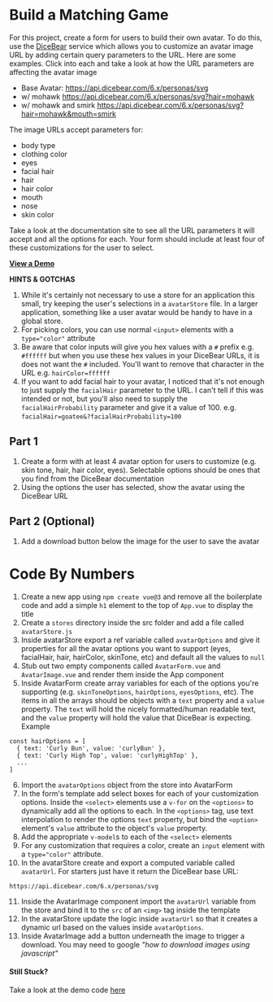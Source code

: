 # Build a Matching Game

For this project, create a form for users to build their own avatar. To do this, use the [DiceBear](https://www.dicebear.com/styles/personas) service which allows you to customize an avatar image URL by adding certain query parameters to the URL. Here are some examples. Click into each and take a look at how the URL parameters are affecting the avatar image

- Base Avatar: https://api.dicebear.com/6.x/personas/svg
- w/ mohawk https://api.dicebear.com/6.x/personas/svg?hair=mohawk
- w/ mohawk and smirk https://api.dicebear.com/6.x/personas/svg?hair=mohawk&mouth=smirk

The image URLs accept parameters for:

- body type
- clothing color
- eyes
- facial hair
- hair
- hair color
- mouth
- nose
- skin color

Take a look at the documentation site to see all the URL parameters it will accept and all the options for each. Your form should include at least four of these customizations for the user to select.

[**View a Demo**](https://nss-vue-avatar-builder.web.app/)

**HINTS & GOTCHAS**

1. While it's certainly not necessary to use a store for an application this small, try keeping the user's selections in a `avatarStore` file. In a larger application, something like a user avatar would be handy to have in a global store.
1. For picking colors, you can use normal `<input>` elements with a `type="color"` attribute
1. Be aware that color inputs will give you hex values with a `#` prefix e.g. `#ffffff` but when you use these hex values in your DiceBear URLs, it is does not want the `#` included. You'll want to remove that character in the URL e.g. `hairColor=ffffff`
1. If you want to add facial hair to your avatar, I noticed that it's not enough to just supply the `facialHair` parameter to the URL. I can't tell if this was intended or not, but you'll also need to supply the `facialHairProbability` parameter and give it a value of 100. e.g. `facialHair=goatee&?facialHairProbability=100`

## Part 1

1. Create a form with at least 4 avatar option for users to customize (e.g. skin tone, hair, hair color, eyes). Selectable options should be ones that you find from the DiceBear documentation
1. Using the options the user has selected, show the avatar using the DiceBear URL

## Part 2 (Optional)

1. Add a download button below the image for the user to save the avatar

# Code By Numbers

1. Create a new app using `npm create vue@3` and remove all the boilerplate code and add a simple `h1` element to the top of `App.vue` to display the title
2. Create a `stores` directory inside the src folder and add a file called `avatarStore.js`
3. Inside avatarStore export a ref variable called `avatarOptions` and give it properties for all the avatar options you want to support (eyes, facialHair, hair, hairColor, skinTone, etc) and default all the values to `null`
4. Stub out two empty components called `AvatarForm.vue` and `AvatarImage.vue` and render them inside the App component
5. Inside AvatarForm create array variables for each of the options you're supporting (e.g. `skinToneOptions`, `hairOptions`, `eyesOptions`, etc). The items in all the arrays should be objects with a `text` property and a `value` property. The `text` will hold the nicely formatted/human readable text, and the `value` property will hold the value that DiceBear is expecting. Example

```
const hairOptions = [
  { text: 'Curly Bun', value: 'curlyBun' },
  { text: 'Curly High Top', value: 'curlyHighTop' },
  ...
]
```

6. Import the `avatarOptions` object from the store into AvatarForm
7. In the form's template add select boxes for each of your customization options. Inside the `<select>` elements use a `v-for` on the `<options>` to dynamically add all the options to each. In the `<options>` tag, use text interpolation to render the options `text` property, but bind the `<option>` element's `value` attribute to the object's `value` property.
8. Add the appropriate `v-model`s to each of the `<select>` elements
9. For any customization that requires a color, create an `input` element with a `type="color"` attribute.
10. In the avatarStore create and export a computed variable called `avatarUrl`. For starters just have it return the DiceBear base URL:

```
https://api.dicebear.com/6.x/personas/svg
```

11. Inside the AvatarImage component import the `avatarUrl` variable from the store and bind it to the `src` of an `<img>` tag inside the template
12. In the avatarStore update the logic inside `avatarUrl` so that it creates a dynamic url based on the values inside `avatarOptions`.
13. Inside AvatarImage add a button underneath the image to trigger a download. You may need to google _"how to download images using javascript"_

#### Still Stuck?

Take a look at the demo code [here](https://github.com/nashville-software-school/Vue-Workshop/tree/main/projects/avatar-builder)
